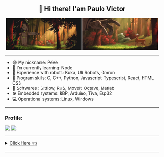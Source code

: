 <h2 align="center">👋 Hi there! I'am Paulo Victor</h1>

<!--START_SECTION:GIF-->
<!-- <p align="center"><img align="center" alt="GIF" src="files/IronGiant5.gif" /> -->

<div align="center">
  <img src="files/IronGiant5.gif" width="49%" />
  <img src="files/IronGiant3.gif" width="49%" /> 
</div>

---

- 😄 My nickname: PeVe
- 🌱 I’m currently learning: Node
- 🤖 Experience with robots: Kuka, UR Robots, Omron
- 💬 Program skills: C, C++, Python, Javascript, Typescript, React, HTML CSS
- 💾 Softwares : Gitflow, ROS, MoveIt, Octave, Matlab
- ⚙ Embedded systems: RBP, Arduino, Tiva, Esp32
- 💻 Operational systems: Linux, Windows

---

<!--START_SECTION:activity-->

### Profile:

<a href="https://github.com/paulovictor237">
<img height="180em" src="https://github-readme-stats-eight-theta.vercel.app/api?username=paulovictor237&show_icons=true&theme=dracula&include_all_commits=true&count_private=true"/>
<img height="180em" src="https://github-readme-stats-eight-theta.vercel.app/api/top-langs/?username=paulovictor237&layout=compact&langs_count=8&theme=dracula"/>

---

<details>
<summary>Click Here 👈 </summary>
<h1 align="left">¯\_(ツ)_/¯</h1>
</details>
  
-----
